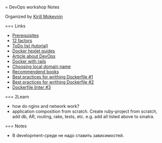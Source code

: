 = DevOps workshop Notes

Organized by [Kirill Mokevnin](https://github.com/mokevnin)

=== Links
- [Prerequisites](https://gist.github.com/mokevnin/d1a941b0a835469b9064ba24d514ffa5)
- [12 factors](https://12factor.net/)
- [ToDo list (tutorial)](https://gist.github.com/mokevnin/02f84fa9d35aad2c8277b3dede147155)
- [Docker hexlet guides](https://guides.hexlet.io/docker/)
- [Article about DevOps](https://habr.com/company/jugru/blog/421757/)
- [Docker with rails](https://docs.docker.com/compose/rails/)
- [Choosing local domain name](https://www.pluralsight.com/blog/software-development/choose-internal-top-level-domain-name)
- [Recommendend books](https://ru.hexlet.io/pages/recommended-books)
- [Best practices for writhing Dockerfile #1](https://docs.docker.com/develop/develop-images/dockerfile_best-practices/)
- [Best practices for writhing Dockerfile #2](https://cloud.google.com/solutions/best-practices-for-building-containers)
- [Dockerfile linter #3](https://github.com/hadolint/hadolint)

=== 2Learn
- how do nginx and network work?
- application composition from scratch. Create ruby-project from scratch, add db, AR, routing, rake, tests, etc. e.g. add all listed above to sinatra.

=== Notes
- В development-среде не надо ставить зависимостей.